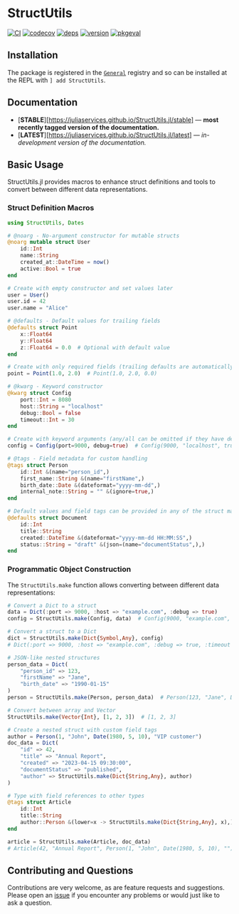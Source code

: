 # StructUtils

[![CI](https://github.com/JuliaServices/StructUtils.jl/workflows/CI/badge.svg)](https://github.com/JuliaServices/StructUtils.jl/actions?query=workflow%3ACI)
[![codecov](https://codecov.io/gh/JuliaServices/StructUtils.jl/branch/master/graph/badge.svg)](https://codecov.io/gh/JuliaServices/StructUtils.jl)
[![deps](https://juliahub.com/docs/StructUtils/deps.svg)](https://juliahub.com/ui/Packages/StructUtils/HHBkp?t=2)
[![version](https://juliahub.com/docs/StructUtils/version.svg)](https://juliahub.com/ui/Packages/StructUtils/HHBkp)
[![pkgeval](https://juliahub.com/docs/StructUtils/pkgeval.svg)](https://juliahub.com/ui/Packages/StructUtils/HHBkp)

## Installation

The package is registered in the [`General`](https://github.com/JuliaRegistries/General) registry and so can be installed at the REPL with `] add StructUtils`.

## Documentation

- [**STABLE**][https://juliaservices.github.io/StructUtils.jl/stable] &mdash; **most recently tagged version of the documentation.**
- [**LATEST**][https://juliaservices.github.io/StructUtils.jl/latest] &mdash; *in-development version of the documentation.*

## Basic Usage

StructUtils.jl provides macros to enhance struct definitions and tools to convert between different data representations.

### Struct Definition Macros

```julia
using StructUtils, Dates

# @noarg - No-argument constructor for mutable structs
@noarg mutable struct User
    id::Int
    name::String
    created_at::DateTime = now()
    active::Bool = true
end

# Create with empty constructor and set values later
user = User()
user.id = 42
user.name = "Alice"

# @defaults - Default values for trailing fields
@defaults struct Point
    x::Float64
    y::Float64
    z::Float64 = 0.0  # Optional with default value
end

# Create with only required fields (trailing defaults are automatically added)
point = Point(1.0, 2.0)  # Point(1.0, 2.0, 0.0)

# @kwarg - Keyword constructor
@kwarg struct Config
    port::Int = 8080
    host::String = "localhost"
    debug::Bool = false
    timeout::Int = 30
end

# Create with keyword arguments (any/all can be omitted if they have defaults)
config = Config(port=9000, debug=true)  # Config(9000, "localhost", true, 30)

# @tags - Field metadata for custom handling
@tags struct Person
    id::Int &(name="person_id",)
    first_name::String &(name="firstName",)
    birth_date::Date &(dateformat="yyyy-mm-dd",)
    internal_note::String = "" &(ignore=true,)
end

# Default values and field tags can be provided in any of the struct macros: @noarg, @kwarg, @defaults, or @tags
@defaults struct Document
    id::Int
    title::String
    created::DateTime &(dateformat="yyyy-mm-dd HH:MM:SS",)
    status::String = "draft" &(json=(name="documentStatus",),)
end
```

### Programmatic Object Construction

The `StructUtils.make` function allows converting between different data representations:

```julia
# Convert a Dict to a struct
data = Dict(:port => 9000, :host => "example.com", :debug => true)
config = StructUtils.make(Config, data)  # Config(9000, "example.com", true, 30)

# Convert a struct to a Dict
dict = StructUtils.make(Dict{Symbol,Any}, config)  
# Dict(:port => 9000, :host => "example.com", :debug => true, :timeout => 30)

# JSON-like nested structures
person_data = Dict(
    "person_id" => 123,
    "firstName" => "Jane",
    "birth_date" => "1990-01-15"
)
person = StructUtils.make(Person, person_data)  # Person(123, "Jane", Date("1990-01-15"), "")

# Convert between array and Vector
StructUtils.make(Vector{Int}, [1, 2, 3])  # [1, 2, 3]

# Create a nested struct with custom field tags
author = Person(1, "John", Date(1980, 5, 10), "VIP customer")
doc_data = Dict(
    "id" => 42,
    "title" => "Annual Report",
    "created" => "2023-04-15 09:30:00",
    "documentStatus" => "published",
    "author" => StructUtils.make(Dict{String,Any}, author)
)

# Type with field references to other types
@tags struct Article
    id::Int
    title::String
    author::Person &(lower=x -> StructUtils.make(Dict{String,Any}, x),)
end

article = StructUtils.make(Article, doc_data)
# Article(42, "Annual Report", Person(1, "John", Date(1980, 5, 10), ""))
```

## Contributing and Questions

Contributions are very welcome, as are feature requests and suggestions. Please open an
[issue][issues-url] if you encounter any problems or would just like to ask a question.

[ci-img]: https://github.com/JuliaServices/StructUtils.jl/workflows/CI/badge.svg
[ci-url]: https://github.com/JuliaServices/StructUtils.jl/actions?query=workflow%3ACI+branch%3Amaster
[codecov-img]: https://codecov.io/gh/JuliaServices/StructUtils.jl/branch/master/graph/badge.svg
[codecov-url]: https://codecov.io/gh/JuliaServices/StructUtils.jl
[issues-url]: https://github.com/JuliaServices/StructUtils.jl/issues
